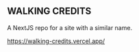## WALKING CREDITS

A NextJS repo for a site with a similar name.

https://walking-credits.vercel.app/
